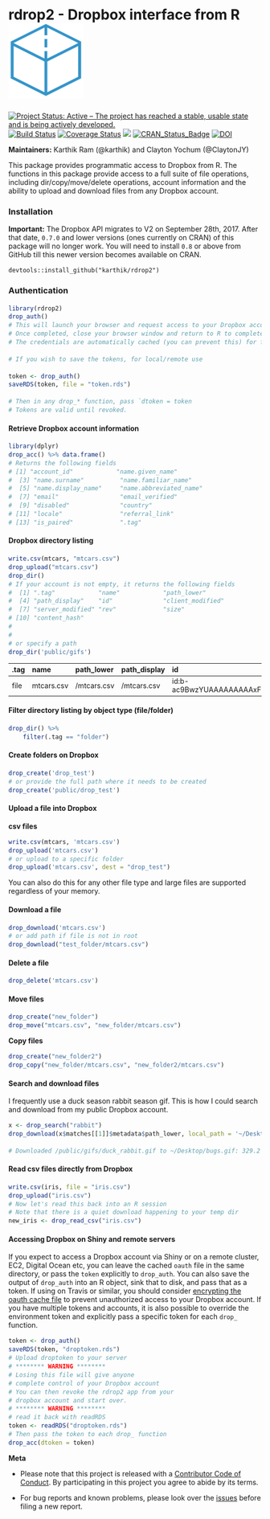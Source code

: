 # rdrop2 - Dropbox interface from R  ![a_box](drop_thumbnail.png)  



[![Project Status: Active – The project has reached a stable, usable state and is being actively developed.](http://www.repostatus.org/badges/latest/active.svg)](http://www.repostatus.org/#active)
 [![Build Status](https://travis-ci.org/karthik/rdrop2.svg)](https://travis-ci.org/karthik/rdrop2)  [![Coverage Status](https://coveralls.io./repos/karthik/rdrop2/badge.svg)](https://coveralls.io/r/karthik/rdrop2) [![](http://cranlogs.r-pkg.org/badges/rdrop2)](http://cran.rstudio.com/web/packages/rdrop2/index.html)  [![CRAN_Status_Badge](http://www.r-pkg.org/badges/version/rdrop2)](http://cran.r-project.org/web/packages/rdrop2) [![DOI](https://zenodo.org/badge/DOI/10.5281/zenodo.998912.svg)](https://doi.org/10.5281/zenodo.998912)

__Maintainers:__ Karthik Ram (@karthik) and Clayton Yochum (@ClaytonJY)


This package provides programmatic access to Dropbox from R. The functions in this package provide access to a full suite of file operations, including dir/copy/move/delete operations, account information and the ability to upload and download files from any Dropbox account.  


### Installation  

**Important:** The Dropbox API migrates to V2 on September 28th, 2017. After that date, `0.7.0` and lower versions (ones currently on CRAN) of this package will no longer work. You will need to install `0.8` or above from GitHub till this newer version becomes available on CRAN.

```
devtools::install_github("karthik/rdrop2")
```

### Authentication

```r
library(rdrop2)
drop_auth()
# This will launch your browser and request access to your Dropbox account. You will be prompted to log in if you aren't already logged in.
# Once completed, close your browser window and return to R to complete authentication. 
# The credentials are automatically cached (you can prevent this) for future use.

# If you wish to save the tokens, for local/remote use

token <- drop_auth()
saveRDS(token, file = "token.rds")

# Then in any drop_* function, pass `dtoken = token
# Tokens are valid until revoked.

```

#### Retrieve Dropbox account information

```r
library(dplyr)
drop_acc() %>% data.frame()
# Returns the following fields
# [1] "account_id"            "name.given_name"      
#  [3] "name.surname"          "name.familiar_name"   
#  [5] "name.display_name"     "name.abbreviated_name"
#  [7] "email"                 "email_verified"       
#  [9] "disabled"              "country"              
# [11] "locale"                "referral_link"        
# [13] "is_paired"             ".tag"        
```

#### Dropbox directory listing

```r
write.csv(mtcars, "mtcars.csv")
drop_upload("mtcars.csv")
drop_dir()
# If your account is not empty, it returns the following fields
#  [1] ".tag"            "name"            "path_lower"     
#  [4] "path_display"    "id"              "client_modified"
#  [7] "server_modified" "rev"             "size"           
# [10] "content_hash"   
#
# 
# or specify a path
drop_dir('public/gifs')
```

|.tag |name       |path_lower  |path_display |id                        |client_modified      |server_modified      |rev          | size|content_hash                                                     |
|:----|:----------|:-----------|:------------|:-------------------------|:--------------------|:--------------------|:------------|----:|:----------------------------------------------------------------|
|file |mtcars.csv |/mtcars.csv |/mtcars.csv  |id:b-ac9BwzYUAAAAAAAAAxFQ |2017-09-27T16:21:56Z |2017-09-27T16:21:57Z |691634207848 | 1783|8c00dcec5f3e6bf58a42dcf354f0d5199a43567e88a9d80291bd2b85f53a54a5 |

#### Filter directory listing by object type (file/folder)

```r
drop_dir() %>% 
    filter(.tag == "folder")
```

#### Create folders on Dropbox


```r
drop_create('drop_test')
# or provide the full path where it needs to be created
drop_create('public/drop_test')
```

#### Upload a file into Dropbox

__csv files__  
```r
write.csv(mtcars, 'mtcars.csv')
drop_upload('mtcars.csv')
# or upload to a specific folder
drop_upload('mtcars.csv', dest = "drop_test")
```

You can also do this for any other file type and large files are supported regardless of your memory.


#### Download a file

```r
drop_download('mtcars.csv')
# or add path if file is not in root
drop_download("test_folder/mtcars.csv")
```

#### Delete a file

```r
drop_delete('mtcars.csv')
```

#### Move files

```r
drop_create("new_folder")
drop_move("mtcars.csv", "new_folder/mtcars.csv")
```

__Copy files__

```r
drop_create("new_folder2")
drop_copy("new_folder/mtcars.csv", "new_folder2/mtcars.csv")
```


#### Search and download files

I frequently use a duck season rabbit season gif. This is how I could search and download from my public Dropbox account. 

```r
x <- drop_search("rabbit")
drop_download(x$matches[[1]]$metadata$path_lower, local_path = '~/Desktop/bugs.gif')

# Downloaded /public/gifs/duck_rabbit.gif to ~/Desktop/bugs.gif: 329.2 Kb on disk
```

####  Read csv files directly from Dropbox

```r
write.csv(iris, file = "iris.csv")
drop_upload("iris.csv")
# Now let's read this back into an R session
# Note that there is a quiet download happening to your temp dir
new_iris <- drop_read_csv("iris.csv")
```

#### Accessing Dropbox on Shiny and remote servers

If you expect to access a Dropbox account via Shiny or on a remote cluster, EC2, Digital Ocean etc, you can leave the cached `oauth` file in the same directory, or pass the `token` explicitly to `drop_auth`. You can also save the output of `drop_auth` into an R object, sink that to disk, and pass that as a token. If using on Travis or similar, you should consider [encrypting the oauth cache file](http://docs.travis-ci.com/user/encrypting-files/) to prevent unauthorized access to your Dropbox account. If you have multiple tokens and accounts, it is also possible to override the environment token and explicitly pass a specific token for each `drop_` function.

```r
token <- drop_auth()
saveRDS(token, "droptoken.rds")
# Upload droptoken to your server
# ******** WARNING ********
# Losing this file will give anyone 
# complete control of your Dropbox account
# You can then revoke the rdrop2 app from your
# dropbox account and start over.
# ******** WARNING ********
# read it back with readRDS
token <- readRDS("droptoken.rds")
# Then pass the token to each drop_ function
drop_acc(dtoken = token)
```


__Meta__

* Please note that this project is released with a [Contributor Code of Conduct](CONDUCT.md). By participating in this project you agree to abide by its terms.

* For bug reports and known problems, please look over the [issues](https://github.com/karthik/rdrop2/issues) before filing a new report.
